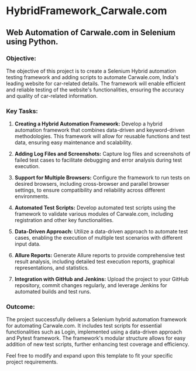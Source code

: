 # HybridFramework_Carwale.com
## Web Automation of Carwale.com in Selenium using Python.

### Objective: 
The objective of this project is to create a Selenium Hybrid automation testing framework and adding scripts to automate Carwale.com, India's leading website for car-related details. The framework will enable efficient and reliable testing of the website's functionalities, ensuring the accuracy and quality of car-related information.

### Key Tasks: 
1. **Creating a Hybrid Automation Framework:** Develop a hybrid automation framework that combines data-driven and keyword-driven methodologies. This framework will allow for reusable functions and test data, ensuring easy maintenance and scalability.

2. **Adding Log Files and Screenshots:** Capture log files and screenshots of failed test cases to facilitate debugging and error analysis during test execution.

3. **Support for Multiple Browsers:** Configure the framework to run tests on desired browsers, including cross-browser and parallel browser settings, to ensure compatibility and reliability across different environments.

4. **Automated Test Scripts:** Develop automated test scripts using the framework to validate various modules of Carwale.com, including registration and other key functionalities.

5. **Data-Driven Approach:** Utilize a data-driven approach to automate test cases, enabling the execution of multiple test scenarios with different input data.

6. **Allure Reports:** Generate Allure reports to provide comprehensive test result analysis, including detailed test execution reports, graphical representations, and statistics.

7. **Integration with GitHub and Jenkins:** Upload the project to your GitHub repository, commit changes regularly, and leverage Jenkins for automated builds and test runs.

### Outcome: 
The project successfully delivers a Selenium hybrid automation framework for automating Carwale.com. It includes test scripts for essential functionalities such as Login, implemented using a data-driven approach and Pytest framework. The framework's modular structure allows for easy addition of new test scripts, further enhancing test coverage and efficiency.

Feel free to modify and expand upon this template to fit your specific project requirements.
